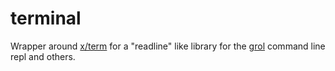 # terminal

Wrapper around [x/term](https://github.com/golang/term) for a "readline" like library for
the [grol](https://github.com/grol-io/grol#grol) command line repl and others.
